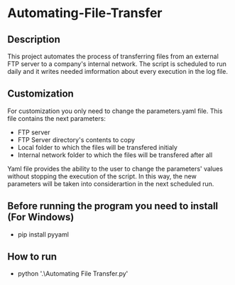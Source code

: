 # Automating-File-Transfer


## Description
This project automates the process of transferring files from an external FTP server to a company's internal network. The script is scheduled to run daily and it writes  needed imformation about every execution in the log file.

## Customization
For customization you only need to change the parameters.yaml file. This file contains the next parameters:
+ FTP server
+ FTP Server directory's contents to copy
+ Local folder to which the files will be transfered initialy
+ Internal network folder to which the files will be transfered after all

Yaml file provides the ability to the user to change the parameters' values without stopping the execution of the script. In this way, the new parameters will be taken into considerartion in the next scheduled run.

## Before running the program you need to install (For Windows)
+ pip install pyyaml

## How to run
+ python '.\Automating File Transfer.py'
